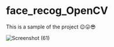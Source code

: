 # face_recog_OpenCV

This is a sample of the project 😉😛😎

![Screenshot (61)](https://user-images.githubusercontent.com/64973356/141495881-9bc0fc0b-9351-4140-9f5a-f868923580d3.png)
